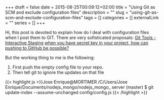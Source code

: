 +++ 
draft = false
date = 2015-08-25T00:09:12+02:00
title = "Using Git as SCM and exclude configuration files"
description = ""
slug = "using-git-as-scm-and-exclude-configuration-files" 
tags = []
categories = []
externalLink = ""
series = []
+++

Hi, this post is devoted to explain how do I deal with configuration files when I post them to GIT.
There are very sofisticated proposals:
<a href="http://git-scm.com/book/ch7-2.html" target="_blank">Git Tools - Interactive Staging</a>
<a href="http://stackoverflow.com/questions/2152841/how-to-maintain-mostly-parallel-branches-with-only-a-few-difference/2153000#2153000" target="_blank">when you have secret key in your project, how can pushing to GitHub be possible?</a>

But the working thing to me is the following:
 1. First push the  empty config file to your repo.
 1. Then tell git to ignore the updates on that file
 
{{< highlight js >}}Jose Enrique@MORTIMER /C/Users/Jose Enrique/Documents/nodejs_mongo/nodejs_mongo_
server (master)
$ git update-index --assume-unchanged config/config.js</pre> 
{{< /highlight >}}


